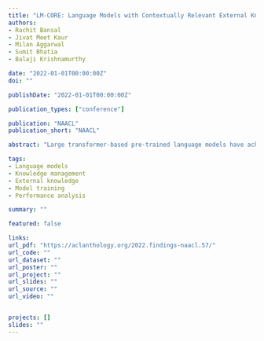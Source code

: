 ```yaml
---
title: "LM-CORE: Language Models with Contextually Relevant External Knowledge"
authors:
- Rachit Bansal
- Jivat Meet Kaur
- Milan Aggarwal
- Sumit Bhatia
- Balaji Krishnamurthy

date: "2022-01-01T00:00:00Z"
doi: ""

publishDate: "2022-01-01T00:00:00Z"

publication_types: ["conference"]

publication: "NAACL"
publication_short: "NAACL"

abstract: "Large transformer-based pre-trained language models have achieved impressive performance on a variety of knowledge-intensive tasks and can capture factual knowledge in their parameters. We argue that storing large amounts of knowledge in the model parameters is sub-optimal given the ever-growing amounts of knowledge and resource requirements. We posit that a more efficient alternative is to provide explicit access to contextually relevant structured knowledge to the model and train it to use that knowledge. We present LM-CORE – a general framework to achieve this– that allows decoupling of the language model training from the external knowledge source and allows the latter to be updated without affecting the already trained model. Experimental results show that LM-CORE, having access to external knowledge, achieves significant and robust outperformance over state-of-the-art knowledge-enhanced language models on knowledge probing tasks; can effectively handle knowledge updates; and performs well on two downstream tasks. We also present a thorough error analysis highlighting the successes and failures of LM-CORE. Our code and model checkpoints are publicly available."

tags:
- Language models
- Knowledge management
- External knowledge
- Model training
- Performance analysis

summary: ""

featured: false

links:
url_pdf: "https://aclanthology.org/2022.findings-naacl.57/"
url_code: ""
url_dataset: ""
url_poster: ""
url_project: ""
url_slides: ""
url_source: ""
url_video: ""


projects: []
slides: ""
---
```

